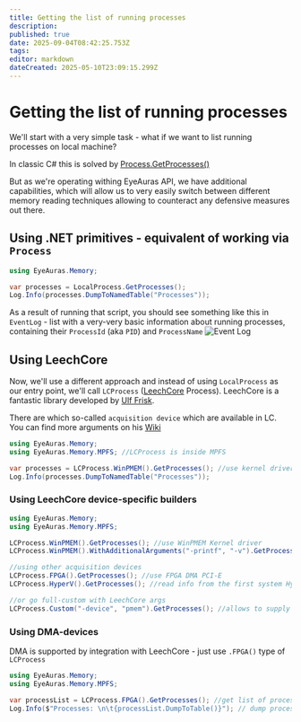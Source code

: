 ```yaml
---
title: Getting the list of running processes
description: 
published: true
date: 2025-09-04T08:42:25.753Z
tags: 
editor: markdown
dateCreated: 2025-05-10T23:09:15.299Z
---
```


# Getting the list of running processes

We'll start with a very simple task - what if we want to list running processes on local machine?

In classic C# this is solved by [Process.GetProcesses()](https://learn.microsoft.com/en-us/dotnet/api/system.diagnostics.process.getprocesses?view=net-8.0)

But as we're operating withing EyeAuras API, we have additional capabilities, which will allow
us to very easily switch between different memory reading techniques allowing to counteract any defensive measures out there.

## Using .NET primitives - equivalent of working via `Process`
```csharp
using EyeAuras.Memory;

var processes = LocalProcess.GetProcesses();
Log.Info(processes.DumpToNamedTable("Processes"));
```
As a result of running that script, you should see something like this in `EventLog` - list with a very-very basic information about running processes, containing their `ProcessId` (aka `PID`) and `ProcessName`
![Event Log](https://s3.eyeauras.net/media/2025/05/NVIDIA_Overlay_1k4NSsZyzm.png)

## Using LeechCore
Now, we'll use a different approach and instead of using `LocalProcess` as our entry point, we'll call `LCProcess` ([LeechCore](https://github.com/ufrisk/LeechCore) Process). LeechCore is a fantastic library developed by [Ulf Frisk](https://github.com/ufrisk). 

There are which so-called `acquisition device` which are available in LC. You can find more arguments on his [Wiki](https://github.com/ufrisk/LeechCore/wiki)

```csharp
using EyeAuras.Memory;
using EyeAuras.Memory.MPFS; //LCProcess is inside MPFS

var processes = LCProcess.WinPMEM().GetProcesses(); //use kernel driver
Log.Info(processes.DumpToNamedTable("Processes"));
```

### Using LeechCore device-specific builders

```csharp
using EyeAuras.Memory;
using EyeAuras.Memory.MPFS; 

LCProcess.WinPMEM().GetProcesses(); //use WinPMEM Kernel driver 
LCProcess.WinPMEM().WithAdditionalArguments("-printf", "-v").GetProcesses(); //same, but with verbose logging

//using other acquisition devices
LCProcess.FPGA().GetProcesses(); //use FPGA DMA PCI-E 
LCProcess.HyperV().GetProcesses(); //read info from the first system Hyper-V VM 

//or go full-custom with LeechCore args
LCProcess.Custom("-device", "pmem").GetProcesses(); //allows to supply any custom arguments
```

### Using DMA-devices
DMA is supported by integration with LeechCore - just use `.FPGA()` type of `LCProcess`

```csharp
using EyeAuras.Memory;
using EyeAuras.Memory.MPFS; 

var processList = LCProcess.FPGA().GetProcesses(); //get list of processes by reading it via DMA device
Log.Info($"Processes: \n\t{processList.DumpToTable()}"); // dump process list to the log
```
